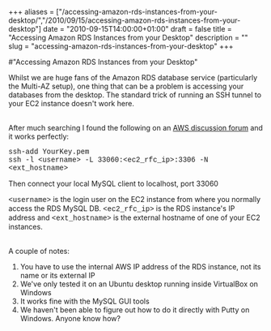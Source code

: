 +++
aliases = ["/accessing-amazon-rds-instances-from-your-desktop/","/2010/09/15/accessing-amazon-rds-instances-from-your-desktop"]
date = "2010-09-15T14:00:00+01:00"
draft = false
title = "Accessing Amazon RDS Instances from your Desktop"
description = ""
slug = "accessing-amazon-rds-instances-from-your-desktop"
+++

#"Accessing Amazon RDS Instances from your Desktop"


 <p>Whilst we are huge fans of the Amazon RDS database service (particularly the Multi-AZ setup), one thing that can be a problem is accessing your databases from the desktop. The standard trick of running an SSH tunnel to your EC2 instance doesn't work here.&nbsp;</p>
<div><br />After much searching I found the following on an <a href="http://developer.amazonwebservices.com/connect/message.jspa?messageID=173501">AWS discussion forum</a> and it works perfectly:</div>
<p />
<div><span style="font-family: courier new, monospace;">ssh-add YourKey.pem</span></div>
<div>
<div><span style="font-family: courier new, monospace;">ssh -l &lt;username&gt; -L 33060:&lt;ec2_rfc_ip&gt;:3306 -N &lt;ext_hostname&gt;&nbsp;</span><p /> Then connect your local MySQL client to localhost, port 33060&nbsp;<p /><span style="font-family: courier new, monospace;">&lt;username&gt;</span> is the login user on the EC2 instance from where you normally access the RDS MySQL DB. <span style="font-family: courier new, monospace;">&lt;ec2_rfc_ip&gt;</span> is the RDS instance's IP address and <span style="font-family: courier new, monospace;">&lt;ext_hostname&gt;</span>&nbsp;is the external hostname of one of your EC2 instances.&nbsp;</div>
<div>
<div><br />A couple of notes:<br /><ol>
<li>You have to use the internal AWS IP address of the RDS instance, not its name or its external IP</li>
<li>We've only tested it on an Ubuntu desktop running inside VirtualBox on Windows</li>
<li>It works fine with the MySQL GUI tools</li>
<li>We haven't been able to figure out how to do it directly with Putty on Windows. Anyone know how?</li>
</ol>
<p />
</div>
</div>
</div>
 